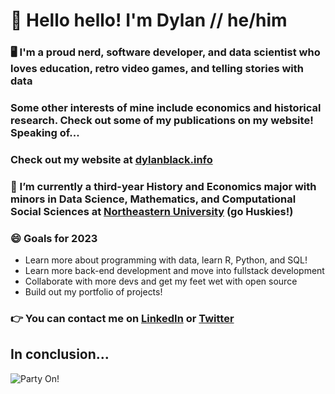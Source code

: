 # 👋 Hello hello! I'm Dylan // he/him

### 🖥️ I'm a proud nerd, software developer, and data scientist who loves education, retro video games, and telling stories with data

### Some other interests of mine include economics and historical research. Check out some of my publications on my website! Speaking of...

### Check out my website at [dylanblack.info](https://www.dylanblack.info)

### 🔭 I’m currently a third-year History and Economics major with minors in Data Science, Mathematics, and Computational Social Sciences at [Northeastern University](https://cssh.northeastern.edu/history/program/bs-in-history-economics/) (go Huskies!)

### 😄 Goals for 2023
- Learn more about programming with data, learn R, Python, and SQL!
- Learn more back-end development and move into fullstack development
- Collaborate with more devs and get my feet wet with open source
- Build out my portfolio of projects!

### :point_right:  You can contact me on [LinkedIn](https://www.linkedin.com/in/dylan-black-2021/) or [Twitter](https://twitter.com/DBlack2021)

## In conclusion...
![Party On!](https://media.giphy.com/media/d3mlYwpf96kMuFjO/giphy.gif)

<!--
**DBlack2021/DBlack2021** is a ✨ _special_ ✨ repository because its `README.md` (this file) appears on your GitHub profile.

Here are some ideas to get you started:

- 🔭 I’m currently working on ...
- 🌱 I’m currently learning ...
- 👯 I’m looking to collaborate on ...
- 🤔 I’m looking for help with ...
- 💬 Ask me about ...
- 📫 How to reach me: ...
- 😄 Pronouns: ...
- ⚡ Fun fact: ...
-->
